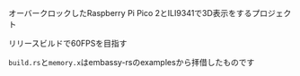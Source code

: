 オーバークロックしたRaspberry Pi Pico 2とILI9341で3D表示をするプロジェクト

リリースビルドで60FPSを目指す

``build.rs``と``memory.x``はembassy-rsのexamplesから拝借したものです
